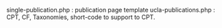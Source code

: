 single-publication.php : publication page template
ucla-publications.php : CPT, CF, Taxonomies, short-code to support to CPT.
